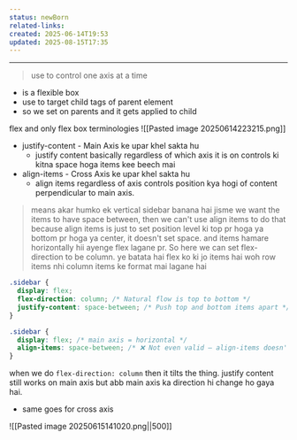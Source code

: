 ```yaml
---
status: newBorn
related-links: 
created: 2025-06-14T19:53
updated: 2025-08-15T17:35
---
```

---
> use to control one axis at a time

- is a flexible box
- use to target child tags of parent element 
- so we set on parents and it gets applied to child

flex and only flex box terminologies
![[Pasted image 20250614223215.png]]

- justify-content - Main Axis ke upar khel sakta hu
	- justify content basically regardless of which axis it is on controls ki kitna space hoga items kee beech mai
- align-items - Cross Axis ke upar khel sakta hu
	- align items regardless of axis controls position kya hogi of content perpendicular to main axis. 

> means akar humko ek vertical sidebar banana hai jisme we want the items to have space between, then we can't use align items to do that because align items is just to set position level ki top pr hoga ya bottom pr hoga ya center, it doesn't set space. and items hamare horizontally hii ayenge flex lagane pr. So here we can set flex-direction to be column. ye batata hai flex ko ki jo items hai woh row items nhi column items ke format mai lagane hai


```css
.sidebar {
  display: flex;
  flex-direction: column; /* Natural flow is top to bottom */
  justify-content: space-between; /* Push top and bottom items apart */
}

.sidebar {
  display: flex; /* main axis = horizontal */
  align-items: space-between; /* ❌ Not even valid — align-items doesn't take space-between */
}
```

when we do `flex-direction: column` then it tilts the thing. justify content still works on main axis but abb main axis ka direction hi change ho gaya hai.
- same goes for cross axis

![[Pasted image 20250615141020.png||500]]